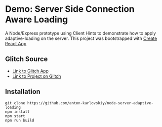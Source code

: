 
# Demo: Server Side Connection Aware Loading
A Node/Express prototype using Client Hints to demonstrate how to apply adaptive-loading on the server.
This project was bootstrapped with [Create React App](https://github.com/facebook/create-react-app).

## Glitch Source
* [Link to Glitch App](https://anton-karlovskiy-node-server-adaptive-loading.glitch.me/)
* [Link to Project on Glitch](https://glitch.com/~anton-karlovskiy-node-server-adaptive-loading/)

## Installation
```
git clone https://github.com/anton-karlovskiy/node-server-adaptive-loading
npm install
npm start
npm run build
```